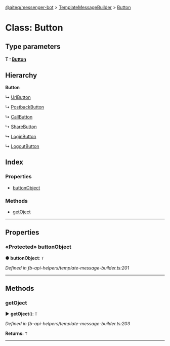 [@aiteq/messenger-bot](../README.md) > [TemplateMessageBuilder](../classes/templatemessagebuilder.md) > [Button](../classes/templatemessagebuilder.button.md)



# Class: Button

## Type parameters
#### T :  [Button](../modules/send.md#button)
## Hierarchy

**Button**

↳  [UrlButton](templatemessagebuilder.urlbutton.md)




↳  [PostbackButton](templatemessagebuilder.postbackbutton.md)




↳  [CallButton](templatemessagebuilder.callbutton.md)




↳  [ShareButton](templatemessagebuilder.sharebutton.md)




↳  [LoginButton](templatemessagebuilder.loginbutton.md)




↳  [LogoutButton](templatemessagebuilder.logoutbutton.md)








## Index

### Properties

* [buttonObject](templatemessagebuilder.button.md#buttonobject)


### Methods

* [getOject](templatemessagebuilder.button.md#getoject)



---
## Properties
<a id="buttonobject"></a>

### «Protected» buttonObject

**●  buttonObject**:  *`T`* 

*Defined in fb-api-helpers/template-message-builder.ts:201*





___


## Methods
<a id="getoject"></a>

###  getOject

► **getOject**(): `T`




*Defined in fb-api-helpers/template-message-builder.ts:203*





**Returns:** `T`





___


